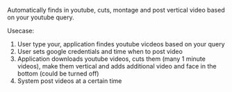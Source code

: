 Automatically finds in youtube, cuts, montage and post vertical video based on your youtube query.

Usecase:
1. User type your, application findes youtube vicdeos based on your query
2. User sets google credentials and time when to post video
3. Application downloads youtube videos, cuts them (many 1 minute videos), make them vertical and adds additional video and face in the bottom (could be turned off)
4. System post videos at a certain time
